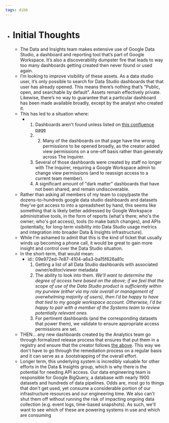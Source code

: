 ```yaml
---
tags: dibb
---
```


- # Initial Thoughts
	- The Data and Insights team makes extensive use of Google Data Studio, a dashboard and reporting tool that’s part of Google Workspace. It’s also a discoverability dumpster fire that leads to way too many dashboards getting created then never found or used again.
	- I’m looking to improve visibility of these assets. As a data studio user, it’s only possible to search for Data Studio dashboards that that user has already opened. This means there’s nothing that’s “Public, open, and searchable by default”. Assets remain effectively private. Likewise, there’s no way to guarantee that a particular dashboard has been made available broadly, except by the analyst who created it.
	- This has led to a situation where:
		- 1. Dashboards aren't found unless listed on [this confluence page](https://inquirer.atlassian.net/wiki/spaces/KB/pages/228649/Analytics+Dashboards+Reports)
		  2. 2. Many of the dashboards on that page have the wrong permissions to be opened broadly, as the creator added view permissions on a one-off basis rather than generally across The Inquirer.
		  3. Several of those dashboards were created by staff no longer with The Inquirer, requiring a Google Workspace admin to change view permissions (and to reassign access to a current team member).
		  4. A significant amount of "dark matter" dashboards that have not been shared, and remain undiscoverable.
	- Rather than asking all members of my team to copy/paste the dozens-to-hundreds google data studio dashboards and datasets they've got access to into a spreadsheet by hand, this seems like something that is likely better addressed by Google Workspace administrative tools, in the form of reports (what's there; who's the owner; who's got access), tools (to make batch changes), and APIs (potentially, for long-term visibility into Data Studio usage metrics and integration into broader Data & Insights infrastructure).
	- While I'm ashamed to admit that this is the kind of ticket that usually winds up becoming a phone call, it would be great to gain more insight and control over the Data Studio situation.
	- In the short-term, that would mean:
		- id:: 09e972ed-7e87-4104-a6a3-ba15f626a81c
		  1. Getting a list of all Data Studio dashboards with associated owner/editor/viewer metadata
		  2. The ability to look into them. _We'll want to determine the degree of access here based on the above; if we feel that the scope of use of the Data Studio product is sufficiently within my purview (either via my role overall or management of overwhelming majority of users), then I'd be happy to have that tied to my google workspace account. Otherwise, I'd be happy to pair with a member of the Systems team to review potentially relevant ones._
		  3. For pertinent dashboards (and the corresponding datasets that power them), we validate to ensure appropriate access permissions are set.
	- THEN… any new dashboards created by the Analytics team go through formalized release process that ensures that put them in a registry and ensure that the creator follows [the above](((09e972ed-7e87-4104-a6a3-ba15f626a81c))). This way we don't have to go through the remediation process on a regular basis and it can serve as a .bootstrapping of  the overall effort.
	- Longer term, this underlying system is incredibly valuable for other efforts in the Data & Insights group, which is why there is the potential for needing API access. Our data engineering team is responsible for Google BigQuery, a database with nearly 1900 datasets and hundreds of data pipelines. Odds are, most go to things that don't get used, yet consume a considerable portion of our infrastructure resources and our engineering time. We also can't shut them off without running the risk of impacting ongoing data collection (e.g. event logs, time-based snapshots). As such, we'll want to see which of these are powering systems in use and which are consuming